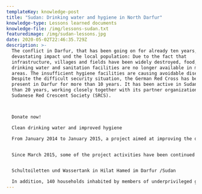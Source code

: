 ```yaml
---
templateKey: knowledge-post
title: "Sudan: Drinking water and hygiene in North Darfur"
knowledge-type: Lessons learned documents
knowledge-file: /img/lessons-sudan.txt
featuredimage: /img/sudan-lessons.jpg
date: 2020-05-02T22:46:35.729Z
description: >-
  The conflict in Darfur, that has been going on for already ten years, has a
  devastating impact und the local population: Due to the fact that
  infrastructure, villages and fields have been widely destroyed, food, clean
  drinking water and sanitation facilities are no longer available in most
  areas. The insufficient hygiene facilities are causing avoidable diseases.
  Despite the difficult security situation, the German Red Cross has been
  present in Darfur for more than 10 years. It has been active in Sudan for more
  than 20 years, working closely together with its partner organization, the
  Sudanese Red Crescent Society (SRCS).



  Donate now!

  Clean drinking water and improved hygiene

  From January 2014 to January 2015, a project aimed at improving the drinking water and hygiene situation in the Mellit region of North Darfur, funded by the German Organization for International Cooperation (GIZ), was implemented.


  Since March 2015, some of the project activities have been continued in six villages in the area of Mellit with a total of 19,000 people. In three of the villages, schools have been equipped with in each case six latrines for students and teachers. In order to secure water supplies beside the sanitation facilities as, water reservoirs were built that provide access to clean drinking water.


  Schultoiletten und Wassertank in Hilat Hamed im Darfur /Sudan

  In addition, 140 households inhabited by members of underprivileged groups, for example single women and older persons, receive materials and technical support for building their own latrines. In every village, hygiene trainings and sensitization campaigns about the maintenance of water points and environmental protection are conducted. These trainings target community members of the villages as well as students and teachers. Staff and volunteers of the Sudanese Red Crescent Society have also undergone these trainings so that they have the ability to pass on their knowledge in refresher trainings and home visits in the communities. The formation and training of water user committees in all six villages ensures that the communities are able to protect latrines and water points against contamination after the end of the project.
---
```

